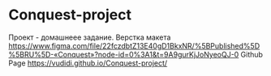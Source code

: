 # Conquest-project

Проект - домашнеее задание. Верстка макета https://www.figma.com/file/22fczdbtZ13E40gD1BkxNR/%5BPublished%5D%5BRU%5D-«Conquest»?node-id=0%3A1&t=9A9gurKjJoNyeoQJ-0
Github Page https://vudidi.github.io/Conquest-project/
